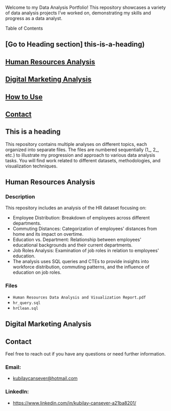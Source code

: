 Welcome to my Data Analysis Portfolio! This repository showcases a variety of data analysis projects I’ve worked on, demonstrating my skills and progress as a data analyst.

Table of Contents
## [Go to Heading section] this-is-a-heading)

## [Human Resources Analysis](#human-resources-analysis)

## [Digital Marketing Analysis](#digital-marketing-analysis)

## [How to Use](#how-to-use)

## [Contact](#contact)

## This is a heading
This repository contains multiple analyses on different topics, each organized into separate files. The files are numbered sequentially (1_, 2_, etc.) to illustrate my progression and approach to various data analysis tasks. You will find work related to different datasets, methodologies, and visualization techniques.

## Human Resources Analysis

### Description
This repository includes an analysis of the HR dataset focusing on:
- Employee Distribution: Breakdown of employees across different departments.
- Commuting Distances: Categorization of employees' distances from home and its impact on overtime.
- Education vs. Department: Relationship between employees' educational backgrounds and their current departments.
- Job Roles Analysis: Examination of job roles in relation to employees' education.
- The analysis uses SQL queries and CTEs to provide insights into workforce distribution, commuting patterns, and the influence of education on job roles.

### Files
- `Human Resources Data Analysis and Visualization Report.pdf`
- `hr_query.sql`
- `hrClean.sql`

## Digital Marketing Analysis

<!-- Add your content here -->

## Contact
Feel free to reach out if you have any questions or need further information.

### Email: 
- kubilaycansever@hotmail.com

### LinkedIn: 
- https://www.linkedin.com/in/kubilay-cansever-a21ba8201/
